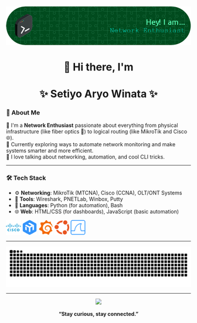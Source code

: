 ![Header](images/github-header-image.png)

<h1 align="center">👋 Hi there, I'm</h1>
<h1 align="center">✨ Setiyo Aryo Winata ✨</h1>



### 🧠 About Me

🔌 I'm a **Network Enthusiast** passionate about everything from physical infrastructure (like fiber optics 🧵) to logical routing (like MikroTik and Cisco 🌐).  
📡 Currently exploring ways to automate network monitoring and make systems smarter and more efficient.  
💬 I love talking about networking, automation, and cool CLI tricks.

---

### 🛠️ Tech Stack

- ⚙️ **Networking**: MikroTik (MTCNA), Cisco (CCNA), OLT/ONT Systems  
- 🧪 **Tools**: Wireshark, PNETLab, Winbox, Putty  
- 🐍 **Languages**: Python (for automation), Bash  
- 🌐 **Web**: HTML/CSS (for dashboards), JavaScript (basic automation)
<p align="left">
  <img src="images/Cisco.svg" alt="Cisco" width="40" height="40"/>
  <img src="images/Mikrotik.svg" alt="MikroTik" width="40" height="40"/>
  <img src="images/Grafana.svg" alt="Grafana" width="40" height="40"/>
  <img src="images/Ubuntu.svg" alt="Ubuntu" width="40" height="40"/>
  <img src="images/Wireshark.svg" alt="Wireshark" width="40" height="40"/>
</p>

---
<p align="center">
<img src="https://raw.githubusercontent.com/kimmyxpow/kimmyxpow/output/snake.svg" alt="Snake animation" />
</p>

---


<p align="center">
  <img src="https://media.giphy.com/media/iIqmM5tTjmpOB9mpbn/giphy.gif" width="200"/>
</p>

<p align="center">
  <b>“Stay curious, stay connected.”</b>
</p>
